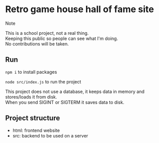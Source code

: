 # Retro game house hall of fame site
> [!NOTE]
> This is a school project, not a real thing.\
> Keeping this public so people can see what I'm doing.\
> No contributions will be taken.

## Run
`npm i` to install packages

`node src/index.js` to run the project

This project does not use a database, it keeps data in memory and stores/loads it from disk.\
When you send SIGINT or SIGTERM it saves data to disk.

## Project structure
- html: frontend website
- src: backend to be used on a server
